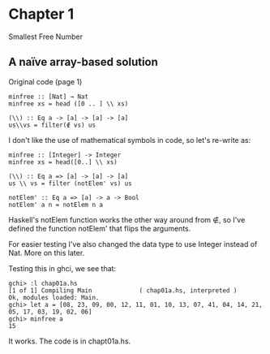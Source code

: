 Chapter 1
======

Smallest Free Number

A naïve array-based solution
----------------------------
Original code (page 1)

    minfree :: [Nat] → Nat
    minfree xs = head ([0 .. ] \\ xs)

    (\\) :: Eq a -> [a] -> [a] -> [a] 
    us\\vs = filter(∉ vs) us

I don't like the use of mathematical symbols in code, so let's re-write as:

    minfree :: [Integer] -> Integer
    minfree xs = head([0..] \\ xs)

    (\\) :: Eq a => [a] -> [a] -> [a]
    us \\ vs = filter (notElem' vs) us

    notElem' :: Eq a => [a] -> a -> Bool
    notElem' a n = notElem n a

Haskell's notElem function works the other way around from ∉, so I've
defined the function notElem' that flips the arguments.

For easier testing I've also changed the data type to use Integer instead of Nat. More on
this later.

Testing this in ghci, we see that:

    gchi> :l chap01a.hs
    [1 of 1] Compiling Main             ( chap01a.hs, interpreted )
    Ok, modules loaded: Main.
    gchi> let a = [08, 23, 09, 00, 12, 11, 01, 10, 13, 07, 41, 04, 14, 21, 05, 17, 03, 19, 02, 06]
    gchi> minfree a
    15

It works. The code is in chapt01a.hs.




